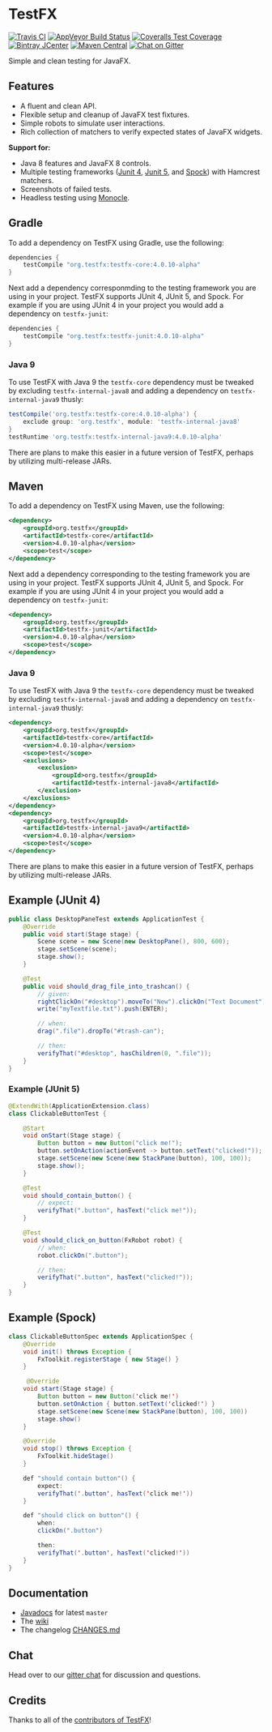 # TestFX

[![Travis CI](https://img.shields.io/travis/TestFX/TestFX/master.svg?label=travis&style=flat-square)](https://travis-ci.org/TestFX/TestFX)
[![AppVeyor Build Status](https://img.shields.io/appveyor/ci/testfx/testfx/master.svg?style=flat-square)](https://ci.appveyor.com/project/testfx/testfx/branch/master)
[![Coveralls Test Coverage](https://img.shields.io/coveralls/github/TestFX/TestFX/master.svg?style=flat-square)](https://coveralls.io/github/TestFX/TestFX)
[![Bintray JCenter](https://img.shields.io/bintray/v/testfx/testfx/testfx-core.svg?label=bintray&style=flat-square)](https://bintray.com/testfx/testfx)
[![Maven Central](https://img.shields.io/maven-central/v/org.testfx/testfx-core.svg?label=maven&style=flat-square)](https://search.maven.org/#search|ga|1|org.testfx)
[![Chat on Gitter](https://img.shields.io/gitter/room/testfx/testfx-core.svg?style=flat-square)](https://gitter.im/TestFX/TestFX)

Simple and clean testing for JavaFX.

## Features

- A fluent and clean API.
- Flexible setup and cleanup of JavaFX test fixtures.
- Simple robots to simulate user interactions.
- Rich collection of matchers to verify expected states of JavaFX widgets.

**Support for:**

- Java 8 features and JavaFX 8 controls.
- Multiple testing frameworks ([Junit 4](http://junit.org/junit4/), [Junit 5](http://junit.org/junit5/), and [Spock](http://spockframework.org/)) with Hamcrest matchers.
- Screenshots of failed tests.
- Headless testing using [Monocle](https://github.com/TestFX/Monocle).

## Gradle

To add a dependency on TestFX using Gradle, use the following:

```gradle
dependencies {
    testCompile "org.testfx:testfx-core:4.0.10-alpha"
}
```

Next add a dependency corresponmding to the testing framework you are using in
your project. TestFX supports JUnit 4, JUnit 5, and Spock. For example if
you are using JUnit 4 in your project you would add a dependency on `testfx-junit`:

```gradle
dependencies {
    testCompile "org.testfx:testfx-junit:4.0.10-alpha"
}
```

### Java 9

To use TestFX with Java 9 the `testfx-core` dependency must be tweaked by excluding
`testfx-internal-java8` and adding a dependency on `testfx-internal-java9` thusly:

```gradle
testCompile('org.testfx:testfx-core:4.0.10-alpha') {
    exclude group: 'org.testfx', module: 'testfx-internal-java8'
}
testRuntime 'org.testfx:testfx-internal-java9:4.0.10-alpha'
```

There are plans to make this easier in a future version of TestFX, perhaps
by utilizing multi-release JARs.

## Maven

To add a dependency on TestFX using Maven, use the following:

```xml
<dependency>
    <groupId>org.testfx</groupId>
    <artifactId>testfx-core</artifactId>
    <version>4.0.10-alpha</version>
    <scope>test</scope>
</dependency>
```

Next add a dependency corresponding to the testing framework you are using in
your project. TestFX supports JUnit 4, JUnit 5, and Spock. For example if
you are using JUnit 4 in your project you would add a dependency on `testfx-junit`:

```xml
<dependency>
    <groupId>org.testfx</groupId>
    <artifactId>testfx-junit</artifactId>
    <version>4.0.10-alpha</version>
    <scope>test</scope>
</dependency>
```

### Java 9

To use TestFX with Java 9 the `testfx-core` dependency must be tweaked by excluding
`testfx-internal-java8` and adding a dependency on `testfx-internal-java9` thusly:

```xml
<dependency>
    <groupId>org.testfx</groupId>
    <artifactId>testfx-core</artifactId>
    <version>4.0.10-alpha</version>
    <scope>test</scope>
    <exclusions>
        <exclusion>
            <groupId>org.testfx</groupId>
            <artifactId>testfx-internal-java8</artifactId>
        </exclusion>
    </exclusions>
</dependency>
<dependency>
    <groupId>org.testfx</groupId>
    <artifactId>testfx-internal-java9</artifactId>
    <version>4.0.10-alpha</version>
    <scope>test</scope>
</dependency>
```

There are plans to make this easier in a future version of TestFX, perhaps
by utilizing multi-release JARs.

## Example (JUnit 4)

```java
public class DesktopPaneTest extends ApplicationTest {
    @Override
    public void start(Stage stage) {
        Scene scene = new Scene(new DesktopPane(), 800, 600);
        stage.setScene(scene);
        stage.show();
    }

    @Test
    public void should_drag_file_into_trashcan() {
        // given:
        rightClickOn("#desktop").moveTo("New").clickOn("Text Document");
        write("myTextfile.txt").push(ENTER);

        // when:
        drag(".file").dropTo("#trash-can");

        // then:
        verifyThat("#desktop", hasChildren(0, ".file"));
    }
}
```

### Example (JUnit 5)

```java
@ExtendWith(ApplicationExtension.class)
class ClickableButtonTest {

    @Start
    void onStart(Stage stage) {
        Button button = new Button("click me!");
        button.setOnAction(actionEvent -> button.setText("clicked!"));
        stage.setScene(new Scene(new StackPane(button), 100, 100));
        stage.show();
    }

    @Test
    void should_contain_button() {
        // expect:
        verifyThat(".button", hasText("click me!"));
    }

    @Test
    void should_click_on_button(FxRobot robot) {
        // when:
        robot.clickOn(".button");

        // then:
        verifyThat(".button", hasText("clicked!"));
    }
}
```

## Example (Spock)

```java
class ClickableButtonSpec extends ApplicationSpec {
    @Override
    void init() throws Exception {
        FxToolkit.registerStage { new Stage() }
    }

     @Override
    void start(Stage stage) {
        Button button = new Button('click me!')
        button.setOnAction { button.setText('clicked!') }
        stage.setScene(new Scene(new StackPane(button), 100, 100))
        stage.show()
    }

    @Override
    void stop() throws Exception {
        FxToolkit.hideStage()
    }

    def "should contain button"() {
        expect:
        verifyThat('.button', hasText('click me!'))
    }

    def "should click on button"() {
        when:
        clickOn(".button")

        then:
        verifyThat('.button', hasText('clicked!'))
    }
}
```

## Documentation

* [Javadocs](http://testfx.github.io/TestFX/docs/javadoc/) for latest `master`
* The [wiki](https://github.com/TestFX/TestFX/wiki)
* The changelog [CHANGES.md](https://github.com/TestFX/TestFX/blob/master/CHANGES.md)

## Chat

Head over to our [gitter chat](https://gitter.im/TestFX/TestFX) for discussion and questions.

## Credits

Thanks to all of the [contributors of TestFX](https://github.com/TestFX/TestFX/graphs/contributors)!

